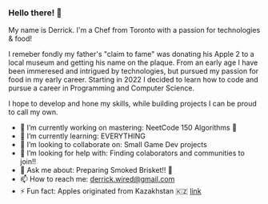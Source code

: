 ### Hello there! 👋

<p>My name is Derrick. I'm a Chef from Toronto with a passion for technologies & food!<p>
  
<p>I remeber fondly my father's "claim to fame" was donating his Apple 2 to a local museum and getting his name on the plaque.
  From an early age I have been immeresed and intrigued by technologies, but pursued my passion for food in my early career.
  Starting in 2022 I decided to learn how to code and pursue a career in Programming and Computer Science.<p>
  
<p>I hope to develop and hone my skills, while building projects I can be proud to call my own.<p>

- 🔭 I’m currently working on mastering: NeetCode 150 Algorithms 🧠 
- 🌱 I’m currently learning: EVERYTHING 
- 👯 I’m looking to collaborate on: Small Game Dev projects
- 🤔 I’m looking for help with: Finding colaborators and communities to join!!
- 💬 Ask me about: Preparing Smoked Brisket!! 🍖 
- 📫 How to reach me: derrick.wired@gmail.com
- ⚡ Fun fact: Apples originated from Kazakhstan 🇰🇿 <a href="https://historicsites.nc.gov/all-sites/horne-creek-farm/southern-heritage-apple-orchard/apple-history/origins-apples">link</a> 

<!--
**DHolmie/DHolmie** is a ✨ _special_ ✨ repository because its `README.md` (this file) appears on your GitHub profile.
-->
